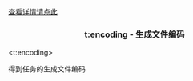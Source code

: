 <a href="head-tag-task.html">查看详情请点此</a>

### <div align="center">t:encoding - 生成文件编码</div> ###

&lt;t:encoding&gt;
<pre>
得到任务的生成文件编码
</pre>